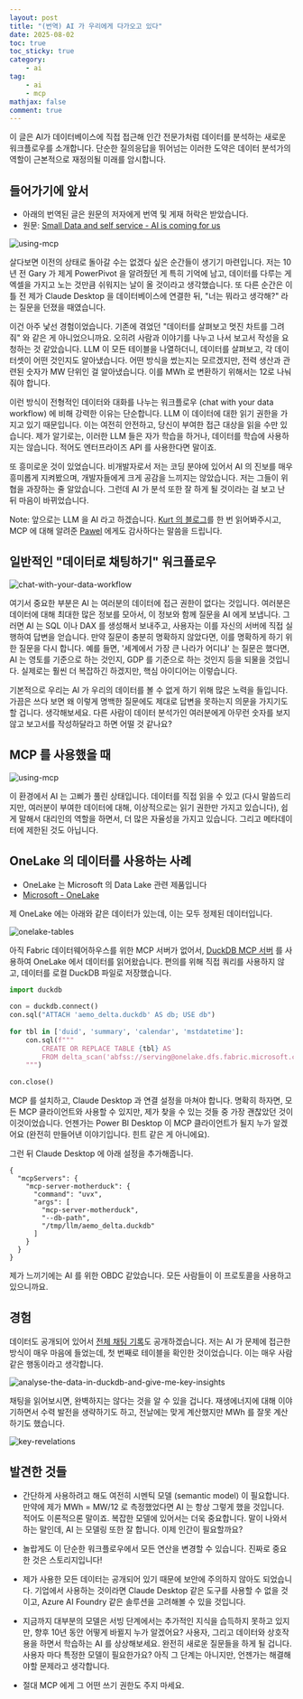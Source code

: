 ```yaml
---
layout: post
title: "(번역) AI 가 우리에게 다가오고 있다"
date: 2025-08-02
toc: true
toc_sticky: true
category:
    - ai
tag:
    - ai
    - mcp
mathjax: false
comment: true
---
```


 이 글은 AI가 데이터베이스에 직접 접근해 인간 전문가처럼 데이터를 분석하는 새로운 워크플로우를 소개합니다. 단순한 질의응답을 뛰어넘는 이러한 도약은 데이터 분석가의 역할이 근본적으로 재정의될 미래를 암시합니다.

## 들어가기에 앞서

- 아래의 번역된 글은 원문의 저자에게 번역 및 게재 허락은 받았습니다.
- 원문: [Small Data and self service - AI is coming for us](https://datamonkeysite.com/2025/08/01/ai-is-coming-for-us/)

![using-mcp](https://datamonkeysite.com/wp-content/uploads/2025/08/mcp.png?w=1024)

살다보면 이전의 상태로 돌아갈 수는 없겠다 싶은 순간들이 생기기 마련입니다. 저는 10년 전 Gary 가 제게 PowerPivot 을 알려줬던 게 특히 기억에 남고, 데이터를 다루는 게 엑셀을 가지고 노는 것만큼 쉬워지는 날이 올 것이라고 생각했습니다. 또 다른 순간은 이틀 전 제가 Claude Desktop 을 데이터베이스에 연결한 뒤, "너는 뭐라고 생각해?" 라는 질문을 던졌을 때였습니다.

이건 아주 낯선 경험이었습니다. 기존에 겪었던 "데이터를 살펴보고 멋진 차트를 그려줘" 와 같은 게 아니었으니까요. 오히려 사람과 이야기를 나누고 나서 보고서 작성을 요청하는 것 같았습니다. LLM 이 모든 테이블을 나열하더니, 데이터를 살펴보고, 각 데이터셋이 어떤 것인지도 알아냈습니다. 어떤 방식을 썼는지는 모르겠지만, 전력 생산과 관련된 숫자가 MW 단위인 걸 알아냈습니다. 이를 MWh 로 변환하기 위해서는 12로 나눠줘야 합니다.

이런 방식이 전형적인 데이터와 대화를 나누는 워크플로우 (chat with your data workflow) 에 비해 강력한 이유는 단순합니다. LLM 이 데이터에 대한 읽기 권한을 가지고 있기 때문입니다. 이는 여전히 안전하고, 당신이 부여한 접근 대상을 읽을 수만 있습니다. 제가 알기로는, 이러한 LLM 들은 자가 학습을 하거나, 데이터를 학습에 사용하지는 않습니다. 적어도 엔터프라이즈 API 를 사용한다면 말이죠.

또 흥미로운 것이 있었습니다. 비개발자로서 저는 코딩 분야에 있어서 AI 의 진보를 매우 흥미롭게 지켜봤으며, 개발자들에게 크게 공감을 느끼지는 않았습니다. 저는 그들이 위협을 과장하는 줄 알았습니다. 그런데 AI 가 분석 또한 잘 하게 될 것이라는 걸 보고 난 뒤 마음이 바뀌었습니다.

Note: 앞으로는 LLM 을 AI 라고 하겠습니다. [Kurt 의 블로그](https://www.sqlbi.com/articles/ai-in-power-bi-time-to-pay-attention/)를 한 번 읽어봐주시고, MCP 에 대해 알려준 [Pawel](https://www.linkedin.com/in/pawelpotasinski/) 에게도 감사하다는 말씀을 드립니다.

## 일반적인 "데이터로 채팅하기" 워크플로우

![chat-with-your-data-workflow](https://lh7-rt.googleusercontent.com/docsz/AD_4nXet9t8htx-IdK8tfOWqqX_NMIRR4yUYdrB0R7b8Bf-x0grYeZue5tZVa1M9CT_VXr8MgGksUd9BRMTSy0V4UZfd5mI3lcsLsn03qxzx7mnX5zzu8GDU9bZMJDG3EoniAKjHx12F6g?key=bK7lxoHndzf8UGJhddmq5Q)

여기서 중요한 부분은 AI 는 여러분의 데이터에 접근 권한이 없다는 것입니다. 여러분은 데이터에 대해 최대한 많은 정보를 모아서, 이 정보와 함께 질문을 AI 에게 보냅니다. 그러면 AI 는 SQL 이나 DAX 를 생성해서 보내주고, 사용자는 이를 자신의 서버에 직접 실행하여 답변을 얻습니다. 만약 질문이 충분히 명확하지 않았다면, 이를 명확하게 하기 위한 질문을 다시 합니다. 예를 들면, '세계에서 가장 큰 나라가 어디냐' 는 질문은 했다면, AI 는 영토를 기준으로 하는 것인지, GDP 를 기준으로 하는 것인지 등을 되물을 것입니다. 실제로는 훨씬 더 복잡하긴 하겠지만, 핵심 아이디어는 이렇습니다.

기본적으로 우리는 AI 가 우리의 데이터를 볼 수 없게 하기 위해 많은 노력을 들입니다. 가끔은 쓰다 보면 왜 이렇게 명백한 질문에도 제대로 답변을 못하는지 의문을 가지기도 할 겁니다. 생각해보세요. 다른 사람이 데이터 분석가인 여러분에게 아무런 숫자를 보지 않고 보고서를 작성하달라고 하면 어떨 것 같나요?

## MCP 를 사용했을 때

![using-mcp](https://lh7-rt.googleusercontent.com/docsz/AD_4nXdHs81TKh_1auMYmWWO9YuXJCkY_wFMjlkzqm5lIvOCtSr3vSqwLivNVg-3aQ1VHgwOBXhRG8QXk7XQOhzqKKtQRELGhspHsFUJyhPRh2LBtAGq5EUSLXCFrhWDEu6Gx5VhdmD7rA?key=bK7lxoHndzf8UGJhddmq5Q)

이 환경에서 AI 는 고삐가 풀린 상태입니다. 데이터를 직접 읽을 수 있고 (다시 말씀드리지만, 여러분이 부여한 데이터에 대해, 이상적으로는 읽기 권한만 가지고 있습니다), 쉽게 말해서 대리인의 역할을 하면서, 더 많은 자율성을 가지고 있습니다. 그리고 메타데이터에 제한된 것도 아닙니다.

## OneLake 의 데이터를 사용하는 사례

- OneLake 는 Microsoft 의 Data Lake 관련 제품입니다
- [Microsoft - OneLake](https://learn.microsoft.com/ko-kr/fabric/onelake/onelake-overview)

제 OneLake 에는 아래와 같은 데이터가 있는데, 이는 모두 정제된 데이터입니다.

![onelake-tables](https://lh7-rt.googleusercontent.com/docsz/AD_4nXcApIa7ip8qCW5ZhoPRykd7f7Fe3FAeP4ydM4cjcO8MIXqJVFNo7gtlqoS1XXAsHEsVV9OlegashjZ4MvfqvVfJmmHgxkH00oLVlg1wlKi-yyRhFV3YbDYjYhl-mS9Qjmwvnar74Q?key=bK7lxoHndzf8UGJhddmq5Q)

아직 Fabric 데이터웨어하우스를 위한 MCP 서버가 없어서, [DuckDB MCP 서버](https://github.com/motherduckdb/mcp-server-motherduck) 를 사용하여 OneLake 에서 데이터를 읽어왔습니다. 편의를 위해 직접 쿼리를 사용하지 않고, 데이터를 로컬 DuckDB 파일로 저장했습니다.

```python
import duckdb
 
con = duckdb.connect()
con.sql("ATTACH 'aemo_delta.duckdb' AS db; USE db")
 
for tbl in ['duid', 'summary', 'calendar', 'mstdatetime']:
    con.sql(f"""
        CREATE OR REPLACE TABLE {tbl} AS 
        FROM delta_scan('abfss://serving@onelake.dfs.fabric.microsoft.com/datamart.Lakehouse/Tables/aemo/{tbl}')
    """)
 
con.close()
```

MCP 를 설치하고, Claude Desktop 과 연결 설정을 마쳐야 합니다. 명확히 하자면, 모든 MCP 클라이언트와 사용할 수 있지만, 제가 찾을 수 있는 것들 중 가장 괜찮았던 것이 이것이었습니다. 언젠가는 Power BI Desktop 이 MCP 클라이언트가 될지 누가 알겠어요 (완전히 만들어낸 이야기입니다. 힌트 같은 게 아니에요).

그런 뒤 Claude Desktop 에 아래 설정을 추가해줍니다.

```
{
  "mcpServers": {
    "mcp-server-motherduck": {
      "command": "uvx",
      "args": [
        "mcp-server-motherduck",
        "--db-path",
        "/tmp/llm/aemo_delta.duckdb"
      ]
    }
  }
}
```

제가 느끼기에는 AI 를 위한 OBDC 같았습니다. 모든 사람들이 이 프로토콜을 사용하고 있으니까요.

## 경험

데이터도 공개되어 있어서 [전체 채팅 기록](https://claude.ai/share/97158cab-9402-494c-80fc-388bc59a2d3e)도 공개하겠습니다. 저는 AI 가 문제에 접근한 방식이 매우 마음에 들었는데, 첫 번째로 테이블을 확인한 것이었습니다. 이는 매우 사람 같은 행동이라고 생각합니다.

![analyse-the-data-in-duckdb-and-give-me-key-insights](https://lh7-rt.googleusercontent.com/docsz/AD_4nXf5XbTn72nxnGSIfNlTsbqWiDEKG-4RtTbxgaN33UKjQvgV5GG4s8YAPnP6FLih2h_Xm_N26CpqL4hwuWupet0H8FFC9TRmtfwt1BBx6n2_dX73yX6TxStmBpLsiwX6XIoQgOC8nA?key=bK7lxoHndzf8UGJhddmq5Q)

채팅을 읽어보시면, 완벽하지는 않다는 것을 알 수 있을 겁니다. 재생에너지에 대해 이야기하면서 수력 발전을 생략하기도 하고, 전날에는 맞게 계산했지만 MWh 를 잘못 계산하기도 했습니다.

![key-revelations](https://lh7-rt.googleusercontent.com/docsz/AD_4nXfVLbnKI8Y9yh3ROSn_fGSFAEKAigPYGofbkJvwyh0KHbC2YYR3yg5Emr71rxyPPclK_yDQyuO_BoQFyEsirQ0fRGZP9sXh56LsI2ttqFRIKQ7FvFq2V7U4EN1Ddn7ocA?key=bK7lxoHndzf8UGJhddmq5Q)

## 발견한 것들

- 간단하게 사용하려고 해도 여전히 시멘틱 모델 (semantic model) 이 필요합니다. 만약에 제가 MWh = MW/12 로 측정했었다면 AI 는 항상 그렇게 했을 것입니다. 적어도 이론적으론 말이죠. 복잡한 모델에 있어서는 더욱 중요합니다. 말이 나와서 하는 말인데, AI 는 모델링 또한 잘 합니다. 이제 인간이 필요할까요?
- 놀랍게도 이 단순한 워크플로우에서 모든 연산을 변경할 수 있습니다. 진짜로 중요한 것은 스토리지입니다!
- 제가 사용한 모든 데이터는 공개되어 있기 때문에 보안에 주의하지 않아도 되었습니다. 기업에서 사용하는 것이라면 Claude Desktop 같은 도구를 사용할 수 없을 것이고, Azure AI Foundry 같은 솔루션을 고려해볼 수 있을 것입니다.
- 지금까지 대부분의 모델은 서빙 단계에서는 추가적인 지식을 습득하지 못하고 있지만, 향후 10년 동안 어떻게 바뀔지 누가 알겠어요? 사용자, 그리고 데이터와 상호작용을 하면서 학습하는 AI 를 상상해보세요. 완전히 새로운 질문들을 하게 될 겁니다. 사용자 마다 특정한 모델이 필요한가요? 아직 그 단계는 아니지만, 언젠가는 해결해야할 문제라고 생각합니다.

- 절대 MCP 에게 그 어떤 쓰기 권한도 주지 마세요.
